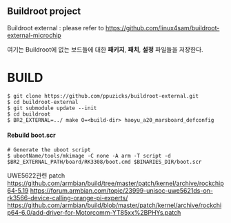 ## Buildroot project

Buildroot external : please refer to https://github.com/linux4sam/buildroot-external-microchip

여기는 Buildroot에 없는 보드들에 대한 **패키지**, **패치**, **설정** 파일들을 저장한다.

# BUILD
``` shell
$ git clone https://github.com/ppuzicks/buildroot-external.git
$ cd buildroot-external
$ git submodule update --init
$ cd buildroot
$ BR2_EXTERNAL=../ make O=<build-dir> haoyu_a20_marsboard_defconfig
```

#### Rebuild boot.scr
``` shell
# Generate the uboot script
$ ubootName/tools/mkimage -C none -A arm -T script -d $BR2_EXTERNAL_PATH/board/RK3308/boot.cmd $BINARIES_DIR/boot.scr
```

UWE5622관련 patch
https://github.com/armbian/build/tree/master/patch/kernel/archive/rockchip64-5.19
https://forum.armbian.com/topic/23999-unisoc-uwe5621ds-on-rk3566-device-calling-orange-pi-experts/
https://github.com/armbian/build/blob/master/patch/kernel/archive/rockchip64-6.0/add-driver-for-Motorcomm-YT85xx%2BPHYs.patch